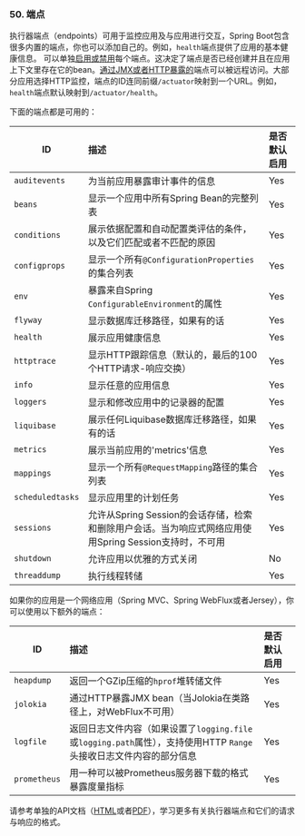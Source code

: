 ### 50. 端点

执行器端点（endpoints）可用于监控应用及与应用进行交互，Spring Boot包含很多内置的端点，你也可以添加自己的。例如，`health`端点提供了应用的基本健康信息。
可以单独[启用或禁用](https://docs.spring.io/spring-boot/docs/2.0.0.RELEASE/reference/htmlsingle/#production-ready-endpoints-enabling-endpoints)每个端点。这决定了端点是否已经创建并且在应用上下文里存在它的bean。[通过JMX或者HTTP暴露的](https://docs.spring.io/spring-boot/docs/2.0.0.RELEASE/reference/htmlsingle/#production-ready-endpoints-enabling-endpoints)端点可以被远程访问。大部分应用选择HTTP监控，端点的ID连同前缀`/actuator`映射到一个URL。例如，`health`端点默认映射到`/actuator/health`。

下面的端点都是可用的：

| ID | 描述　|是否默认启用|
| ---- | :----- | :----- |
|`auditevents`|为当前应用暴露审计事件的信息|Yes|
|`beans`|显示一个应用中所有Spring Bean的完整列表|Yes|
|`conditions`|展示依据配置和自动配置类评估的条件，以及它们匹配或者不匹配的原因|Yes|
|`configprops`|显示一个所有`@ConfigurationProperties`的集合列表|Yes|
|`env`|暴露来自Spring `ConfigurableEnvironment`的属性|Yes|
|`flyway`|显示数据库迁移路径，如果有的话|Yes|
|`health`|展示应用健康信息|Yes|
|`httptrace`|显示HTTP跟踪信息（默认的，最后的100个HTTP请求-响应交换）|Yes|
|`info`|显示任意的应用信息|Yes|
|`loggers`|显示和修改应用中的记录器的配置|Yes|
|`liquibase`|展示任何Liquibase数据库迁移路径，如果有的话|Yes|
|`metrics`|展示当前应用的'metrics'信息|Yes|
|`mappings`|显示一个所有`@RequestMapping`路径的集合列表|Yes|
|`scheduledtasks`|显示应用里的计划任务|Yes|
|`sessions`|允许从Spring Session的会话存储，检索和删除用户会话。当为响应式网络应用使用Spring Session支持时，不可用|Yes|
|`shutdown`|允许应用以优雅的方式关闭|No|
|`threaddump`|执行线程转储|Yes|

如果你的应用是一个网络应用（Spring MVC、Spring WebFlux或者Jersey），你可以使用以下额外的端点：

| ID | 描述　|是否默认启用|
| ---- | :----- | :----- |
|`heapdump`|返回一个GZip压缩的`hprof`堆转储文件|Yes|
|`jolokia`|通过HTTP暴露JMX bean（当Jolokia在类路径上，对WebFlux不可用）|Yes|
|`logfile`|返回日志文件内容（如果设置了`logging.file`或`logging.path`属性），支持使用HTTP `Range`头接收日志文件内容的部分信息|Yes|
|`prometheus`|用一种可以被Prometheus服务器下载的格式暴露度量指标|Yes|

请参考单独的API文档（[HTML](https://docs.spring.io/spring-boot/docs/2.0.0.RELEASE/actuator-api//html)或者[PDF](https://docs.spring.io/spring-boot/docs/2.0.0.RELEASE/actuator-api//pdf/spring-boot-actuator-web-api.pdf)），学习更多有关执行器端点和它们的请求与响应的格式。
